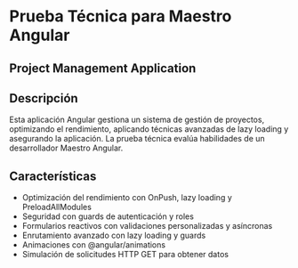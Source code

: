 
# Prueba Técnica para Maestro Angular

## Project Management Application

## Descripción

Esta aplicación Angular gestiona un sistema de gestión de proyectos, optimizando el rendimiento, aplicando técnicas avanzadas de lazy loading y asegurando la aplicación. La prueba técnica evalúa habilidades de un desarrollador Maestro Angular.

## Características

- Optimización del rendimiento con OnPush, lazy loading y PreloadAllModules
- Seguridad con guards de autenticación y roles
- Formularios reactivos con validaciones personalizadas y asíncronas
- Enrutamiento avanzado con lazy loading y guards
- Animaciones con @angular/animations
- Simulación de solicitudes HTTP GET para obtener datos